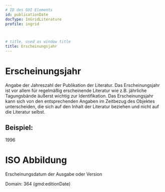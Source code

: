 ```yaml
---
# ID des GUI Elements
id: publicationDate
docType: InGridLiterature
profile: ingrid



# title, used as window title
title: Erscheinungsjahr
---
```


# Erscheinungsjahr

Angabe der Jahreszahl der Publikation der Literatur. Das Erscheinungsjahr ist vor allem für regelmäßig erscheinende Literatur wie z.B. jährliche Tagungsbände äußerst wichtig zur Identifikation. Das Erscheinungsjahr kann sich von den entsprechenden Angaben im Zeitbezug des Objektes unterscheiden, die sich auf den Inhalt der Literatur beziehen und nicht auf die Literatur selbst.

## Beispiel:

1996

# ISO Abbildung

Erscheinungsdatum der Ausgabe oder Version

Domain: 364 (gmd:editionDate)
